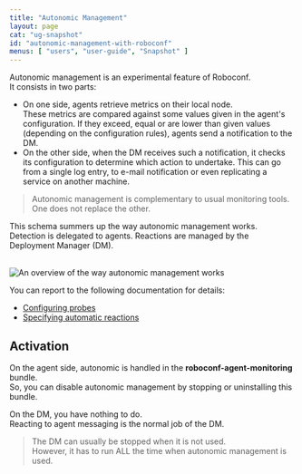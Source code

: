 ```yaml
---
title: "Autonomic Management"
layout: page
cat: "ug-snapshot"
id: "autonomic-management-with-roboconf"
menus: [ "users", "user-guide", "Snapshot" ]
---
```


Autonomic management is an experimental feature of Roboconf.  
It consists in two parts:

* On one side, agents retrieve metrics on their local node.  
These metrics are compared against some values given in the agent's configuration.
If they exceed, equal or are lower than given values (depending on the configuration rules),
agents send a notification to the DM.
* On the other side, when the DM receives such a notification, it checks its configuration
to determine which action to undertake. This can go from a single log entry, to e-mail notification
or even replicating a service on another machine. 

> Autonomic management is complementary to usual monitoring tools.  
> One does not replace the other.

This schema summers up the way autonomic management works.  
Detection is delegated to agents. Reactions are managed by the Deployment Manager (DM).

<br />
<img src="/resources/img/autonomic-diagram.png" alt="An overview of the way autonomic management works" />

You can report to the following documentation for details:

* [Configuring probes](configuring-probes-for-the-autonomic.html)
* [Specifying automatic reactions](specifying-automatic-reactions.html)


## Activation

On the agent side, autonomic is handled in the **roboconf-agent-monitoring** bundle.  
So, you can disable autonomic management by stopping or uninstalling this bundle.

On the DM, you have nothing to do.  
Reacting to agent messaging is the normal job of the DM.

> The DM can usually be stopped when it is not used.  
> However, it has to run ALL the time when autonomic management is used.
